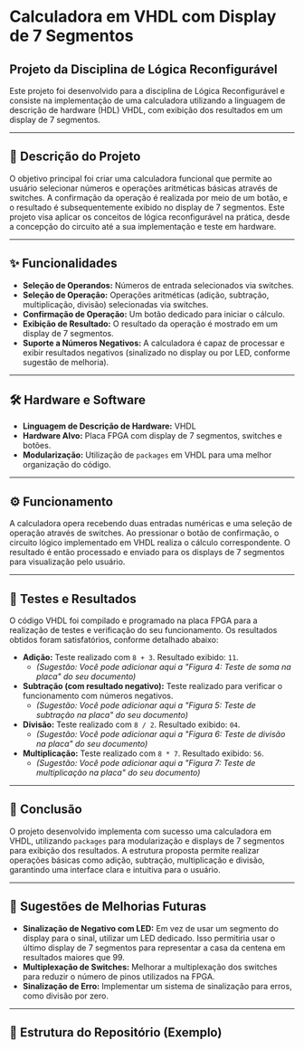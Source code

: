 # Calculadora em VHDL com Display de 7 Segmentos

## Projeto da Disciplina de Lógica Reconfigurável

Este projeto foi desenvolvido para a disciplina de Lógica Reconfigurável e consiste na implementação de uma calculadora utilizando a linguagem de descrição de hardware (HDL) VHDL, com exibição dos resultados em um display de 7 segmentos.

---

## 📝 Descrição do Projeto

O objetivo principal foi criar uma calculadora funcional que permite ao usuário selecionar números e operações aritméticas básicas através de switches. A confirmação da operação é realizada por meio de um botão, e o resultado é subsequentemente exibido no display de 7 segmentos. Este projeto visa aplicar os conceitos de lógica reconfigurável na prática, desde a concepção do circuito até a sua implementação e teste em hardware.

---

## ✨ Funcionalidades

* **Seleção de Operandos:** Números de entrada selecionados via switches.
* **Seleção de Operação:** Operações aritméticas (adição, subtração, multiplicação, divisão) selecionadas via switches.
* **Confirmação de Operação:** Um botão dedicado para iniciar o cálculo.
* **Exibição de Resultado:** O resultado da operação é mostrado em um display de 7 segmentos.
* **Suporte a Números Negativos:** A calculadora é capaz de processar e exibir resultados negativos (sinalizado no display ou por LED, conforme sugestão de melhoria).

---

## 🛠️ Hardware e Software

* **Linguagem de Descrição de Hardware:** VHDL
* **Hardware Alvo:** Placa FPGA com display de 7 segmentos, switches e botões.
* **Modularização:** Utilização de `packages` em VHDL para uma melhor organização do código.

---

## ⚙️ Funcionamento

A calculadora opera recebendo duas entradas numéricas e uma seleção de operação através de switches. Ao pressionar o botão de confirmação, o circuito lógico implementado em VHDL realiza o cálculo correspondente. O resultado é então processado e enviado para os displays de 7 segmentos para visualização pelo usuário.

---

## 🧪 Testes e Resultados

O código VHDL foi compilado e programado na placa FPGA para a realização de testes e verificação do seu funcionamento. Os resultados obtidos foram satisfatórios, conforme detalhado abaixo:

* **Adição:** Teste realizado com `8 + 3`. Resultado exibido: `11`.
    * *(Sugestão: Você pode adicionar aqui a "Figura 4: Teste de soma na placa" do seu documento)*
* **Subtração (com resultado negativo):** Teste realizado para verificar o funcionamento com números negativos.
    * *(Sugestão: Você pode adicionar aqui a "Figura 5: Teste de subtração na placa" do seu documento)*
* **Divisão:** Teste realizado com `8 / 2`. Resultado exibido: `04`.
    * *(Sugestão: Você pode adicionar aqui a "Figura 6: Teste de divisão na placa" do seu documento)*
* **Multiplicação:** Teste realizado com `8 * 7`. Resultado exibido: `56`.
    * *(Sugestão: Você pode adicionar aqui a "Figura 7: Teste de multiplicação na placa" do seu documento)*

---

## 🏁 Conclusão

O projeto desenvolvido implementa com sucesso uma calculadora em VHDL, utilizando `packages` para modularização e displays de 7 segmentos para exibição dos resultados. A estrutura proposta permite realizar operações básicas como adição, subtração, multiplicação e divisão, garantindo uma interface clara e intuitiva para o usuário.

---

## 🚀 Sugestões de Melhorias Futuras

* **Sinalização de Negativo com LED:** Em vez de usar um segmento do display para o sinal, utilizar um LED dedicado. Isso permitiria usar o último display de 7 segmentos para representar a casa da centena em resultados maiores que 99.
* **Multiplexação de Switches:** Melhorar a multiplexação dos switches para reduzir o número de pinos utilizados na FPGA.
* **Sinalização de Erro:** Implementar um sistema de sinalização para erros, como divisão por zero.

---

## 📂 Estrutura do Repositório (Exemplo)
